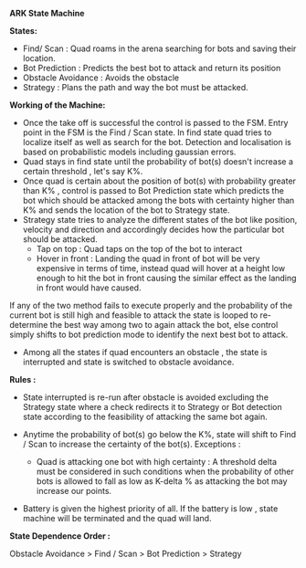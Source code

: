 **ARK State Machine**



**States:**

- Find/ Scan : Quad roams in the arena searching for bots and saving their location.
- Bot Prediction : Predicts the best bot to attack and return its position
- Obstacle Avoidance : Avoids the obstacle
- Strategy : Plans the path and way the bot must be attacked.

**Working of the Machine:**

- Once the take off is successful the control is passed to the FSM. Entry point in the FSM is the Find / Scan state. In find state quad tries to localize itself as well as search for the bot. Detection and localisation is based on probabilistic models including gaussian errors.
- Quad stays in find state until the probability of bot(s)  doesn&#39;t increase a certain threshold , let&#39;s say K%.
- Once quad is certain about the position of bot(s) with probability greater than K% , control is passed to Bot Prediction state which predicts the bot which should be attacked among the bots with certainty higher than K% and sends the location of the bot to Strategy state.
- Strategy state tries to analyze the different states of the bot like position, velocity and direction and accordingly decides how the particular bot should be attacked.
  - Tap on top : Quad taps on the top of the bot to interact
  - Hover in front : Landing the quad in front of bot will be very expensive in terms of time, instead quad will hover at a height low enough to hit the bot in front causing the similar effect as the landing in front would have caused.

If any of the two method fails to execute properly and the probability of the current bot is still high and feasible to attack the state is looped to re-determine the best way among two to again attack the bot, else control simply shifts to bot prediction mode to identify the next best bot to attack.

- Among all the states if quad encounters an obstacle , the state is interrupted and state is switched to obstacle avoidance.







**Rules :**

- State interrupted is re-run after obstacle is avoided excluding the Strategy state where a check redirects it to Strategy or Bot detection state according to the feasibility of attacking the same bot again.
- Anytime the probability of bot(s) go below the K%, state will shift to Find / Scan to increase the certainty of the bot(s). Exceptions :
  - Quad is attacking one bot with high certainty : A threshold delta must be considered in such conditions when the probability of other bots is allowed to fall as low as K-delta % as attacking the bot may increase our points.

- Battery is given the highest priority of all. If the battery is low , state machine will be terminated and the quad will land.

**State Dependence Order :**

Obstacle Avoidance &gt; Find / Scan &gt; Bot Prediction &gt; Strategy